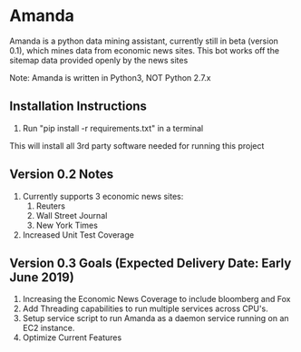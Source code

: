 # Amanda

Amanda is a python data mining assistant, currently still in beta (version 0.1), which mines
data from economic news sites. This bot works off the sitemap data provided openly
by the news sites

Note: Amanda is written in Python3, NOT Python 2.7.x

## Installation Instructions
1. Run "pip install -r requirements.txt" in a terminal

This will install all 3rd party software needed for running this project

## Version 0.2 Notes
1. Currently supports 3 economic news sites:
    1. Reuters
    2. Wall Street Journal
    3. New York Times
2. Increased Unit Test Coverage

## Version 0.3 Goals (Expected Delivery Date: Early June 2019)
1. Increasing the Economic News Coverage to include bloomberg and Fox
2. Add Threading capabilities to run multiple services across CPU's.
3. Setup service script to run Amanda as a daemon service running on an EC2 instance.
4. Optimize Current Features
